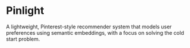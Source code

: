 # Pinlight
A lightweight, Pinterest-style recommender system that models user preferences using semantic embeddings, with a focus on solving the cold start problem.
